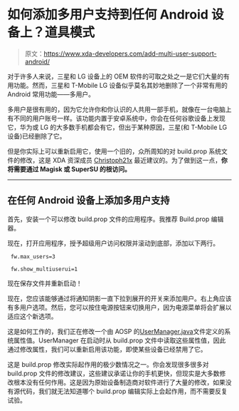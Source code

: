 # 如何添加多用户支持到任何 Android 设备上？道具模式

> 原文：<https://www.xda-developers.com/add-multi-user-support-android/>

对于许多人来说，三星和 LG 设备上的 OEM 软件的可取之处之一是它们大量的有用功能。然而，三星和 T-Mobile LG 设备似乎莫名其妙地删除了一个非常有用的 Android 常用功能——多用户。

多用户是很有用的，因为它允许你和你认识的人共用一部手机，就像在一台电脑上有不同的用户账号一样。该功能内置于安卓系统中，你会在任何谷歌设备上发现它，华为或 LG 的大多数手机都会有它，但出于某种原因，三星(和 T-Mobile LG 设备)已经删除了它。

但是你实际上可以重新启用它，使用一个旧的，众所周知的对 build.prop 系统文件的修改，这是 XDA 资深成员 [Christoph21x](https://forum.xda-developers.com/member.php?u=1786104) 最近建议的。为了做到这一点，**你将需要通过 Magisk 或 SuperSU 的根访问。**

* * *

## 在任何 Android 设备上添加多用户支持

首先，安装一个可以修改 build.prop 文件的应用程序。我推荐 Build.prop 编辑器。

现在，打开应用程序，授予超级用户访问权限并滚动到底部，添加以下两行。

```
 fw.max_users=3 
```

```
 fw.show_multiuserui=1 
```

现在保存文件并重新启动！

现在，您应该能够通过将通知阴影一直下拉到展开的开关来添加用户。右上角应该有多用户选项。然后，您可以按住电源按钮来切换用户，因为电源菜单将会扩展以适应这个新选项。

这是如何工作的，我们正在修改一个由 AOSP 的[UserManager.java](https://android.googlesource.com/platform/frameworks/base/+/master/core/java/android/os/UserManager.java)文件定义的系统属性值。UserManager 在启动时从 build.prop 文件中读取这些属性值，因此通过修改属性，我们可以重新启用该功能，即使某些设备已经禁用了它。

这是 build.prop 修改实际起作用的极少数情况之一。你会发现很多很多对 build.prop 文件的修改建议，这些建议承诺让你的手机更快，但现实是大多数修改根本没有任何作用。这是因为原始设备制造商对软件进行了大量的修改，如果没有源代码，我们就无法知道哪个 build.prop 编辑实际上会起作用，而不需要反复试验。
